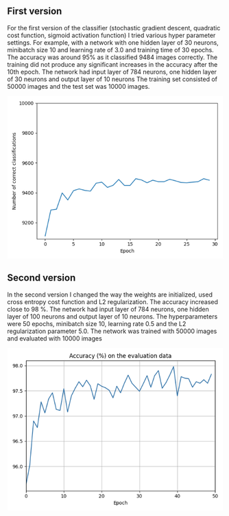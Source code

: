 ## First version

For the first version of the classifier (stochastic gradient descent, quadratic cost function, sigmoid activation function) I tried various hyper parameter settings. For example, with a network with one hidden layer of 30 neurons, minibatch size 10 and learning rate of 3.0 and training time of 30 epochs. The accuracy was around 95% as it classified 9484 images correctly. The training did not produce any significant increases in the accuracy after the 10th epoch. The network had input layer of 784 neurons, one hidden layer of 30 neurons and output layer of 10 neurons The training set consisted of 50000 images and the test set was 10000 images.

![Graph for the first version](https://github.com/tumajote/Mnist-NN-classifier/blob/master/Documentation/simple_network_results.png)

## Second version

In the second version I changed the way the weights are initialized, used cross entropy cost function and L2 regularization. The accuracy increased close to 98 %. The network had input layer of 784 neurons, one hidden layer of 100 neurons and output layer of 10 neurons. The hyperparameters were 50 epochs, minibatch size 10, learning rate 0.5 and the L2 regularization parameter 5.0. The network was trained with 50000 images and evaluated with 10000 images

![Graph for the second version]( https://github.com/tumajote/Mnist-NN-classifier/blob/master/Documentation/Optimazed_network_accuracy_evaluation_data.png)
